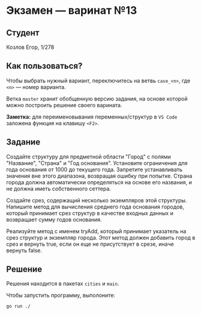 # Экзамен &mdash; варинат №13
## Студент
Козлов Егор, 1/278

## Как пользоваться?
Чтобы выбрать нужный вариант, переключитесь на ветвь `case_<n>`, где `<n>` &mdash; номер варианта. 

Ветка `master` хранит обобщенную версию задания, на основе которой можно построить решение своего варината.

**Заметка:** для переименовывания переменных/структур в `VS Code` заложена функция на клавишу `<F2>`.

## Задание

Создайте структуру для предметной области "Город" с полями "Название", "Страна" и "Год основания". Установите ограничения для года основания от 1000 до текущего года. Запретите устанавливать значения вне этого диапазона, возвращая ошибку при попытке. Страна города должна автоматически определяться на основе его названия, и не должна иметь собственного сеттера.

Создайте срез, содержащий несколько экземпляров этой структуры. Напишите метод для вычисления среднего года основания городов, который принимает срез структур в качестве входных данных и возвращает сумму годов основания.

Реализуйте метод с именем tryAdd, который принимает указатель на срез структур и экземпляр города. Этот метод должен добавить город в срез и вернуть true, если он еще не присутствует в срезе, иначе вернуть false.

## Решение
Решения находится в пакетах `cities` и `main`.

Чтобы запустить программу, выполоните:
```sh
go run ./
```
